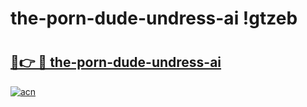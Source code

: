 # the-porn-dude-undress-ai !gtzeb

# <h2><a href="https://dq0i2y.esa.edu.pl?title=the-porn-dude-undress-ai&ref=gtzeb">🔗👉 🔴 the-porn-dude-undress-ai</a></h2>

[![acn](https://github.com/user-attachments/assets/0f9c940e-d8b0-45ae-aac7-cd30a18b3e1c)](https://dq0i2y.esa.edu.pl?title=the-porn-dude-undress-ai&ref=gtzeb)

